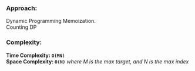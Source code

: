 ### Approach:
Dynamic Programming Memoization.\
Counting DP

### Complexity:
**Time Complexity: `O(MN)`**\
**Space Complexity: `O(N)`** *where M is the max target, and N is the max index*
